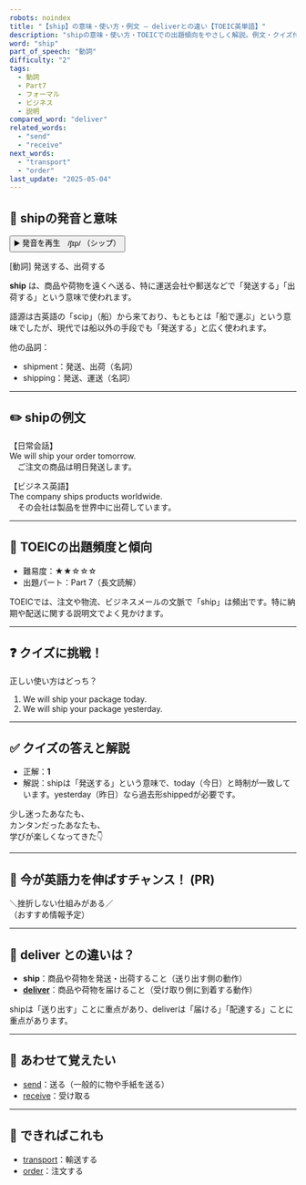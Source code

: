 ```yaml
---
robots: noindex
title: "【ship】の意味・使い方・例文 ― deliverとの違い【TOEIC英単語】"
description: "shipの意味・使い方・TOEICでの出題傾向をやさしく解説。例文・クイズ付きでdeliverとの違いもわかりやすく学べます。"
word: "ship"
part_of_speech: "動詞"
difficulty: "2"
tags:
  - 動詞
  - Part7
  - フォーマル
  - ビジネス
  - 説明
compared_word: "deliver"
related_words:
  - "send"
  - "receive"
next_words:
  - "transport"
  - "order"
last_update: "2025-05-04"
---
```


## 🔰 shipの発音と意味

<button class="play-audio" onclick="playTTS('ship')">
  <span class="play-audio-main">
    ▶️ 発音を再生　/ʃɪp/
  </span>
  <span class="play-audio-sub">
    （シップ）
  </span>
</button>

[動詞] 発送する、出荷する

**ship** は、商品や荷物を遠くへ送る、特に運送会社や郵送などで「発送する」「出荷する」という意味で使われます。

語源は古英語の「scip」（船）から来ており、もともとは「船で運ぶ」という意味でしたが、現代では船以外の手段でも「発送する」と広く使われます。

他の品詞：  
- shipment：発送、出荷（名詞）
- shipping：発送、運送（名詞）

---

## ✏️ shipの例文

【日常会話】  
We will ship your order tomorrow.  
　ご注文の商品は明日発送します。

【ビジネス英語】  
The company ships products worldwide.  
　その会社は製品を世界中に出荷しています。

---

## 🎯 TOEICの出題頻度と傾向

- 難易度：★★☆☆☆
- 出題パート：Part 7（長文読解）

TOEICでは、注文や物流、ビジネスメールの文脈で「ship」は頻出です。特に納期や配送に関する説明文でよく見かけます。

---

## ❓ クイズに挑戦！

正しい使い方はどっち？

1. We will ship your package today.  
2. We will ship your package yesterday.

---

## ✅ クイズの答えと解説

- 正解：**1**
- 解説：shipは「発送する」という意味で、today（今日）と時制が一致しています。yesterday（昨日）なら過去形shippedが必要です。

少し迷ったあなたも、  
カンタンだったあなたも、  
学びが楽しくなってきた👇️

---

## 🚀 今が英語力を伸ばすチャンス！ (PR)

<div class="info-center">
＼挫折しない仕組みがある／<br>  
（おすすめ情報予定）
</div>

---

## 🤔  deliver との違いは？

- **ship**：商品や荷物を発送・出荷すること（送り出す側の動作）
- **[deliver](/deliver)**：商品や荷物を届けること（受け取り側に到着する動作）

shipは「送り出す」ことに重点があり、deliverは「届ける」「配達する」ことに重点があります。

---

## 🧩 あわせて覚えたい

- [send](/send)：送る（一般的に物や手紙を送る）
- [receive](/receive)：受け取る

---

## 📖 できればこれも

- [transport](/transport)：輸送する
- [order](/order)：注文する

<!-- cvid: aid43_bid35 -->
